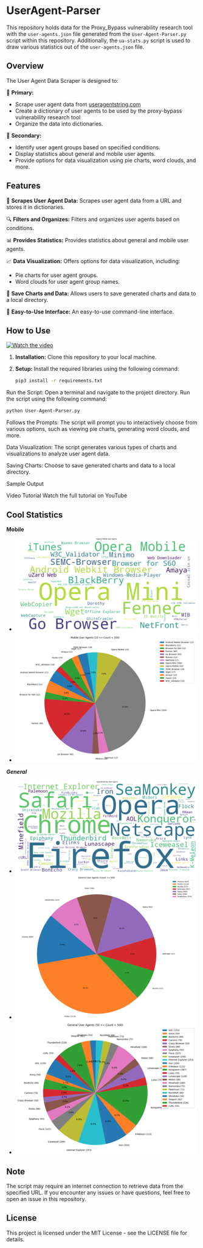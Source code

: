 # UserAgent-Parser

This repository holds data for the Proxy_Bypass vulnerability research tool with the `user-agents.json` file generated from the `User-Agent-Parser.py` script within this repository. Additionally, the `ua-stats.py` script is used to draw various statistics out of the `user-agents.json` file.

## Overview

The User Agent Data Scraper is designed to:

🎯 **Primary:**
- Scrape user agent data from [useragentstring.com](https://www.useragentstring.com/pages/All/)
- Create a dictionary of user agents to be used by the proxy-bypass vulnerability research tool
- Organize the data into dictionaries.

🚀 **Secondary:**
- Identify user agent groups based on specified conditions.
- Display statistics about general and mobile user agents.
- Provide options for data visualization using pie charts, word clouds, and more.

## Features

🌟 **Scrapes User Agent Data:**
Scrapes user agent data from a URL and stores it in dictionaries.

🔍 **Filters and Organizes:**
Filters and organizes user agents based on conditions.

📊 **Provides Statistics:**
Provides statistics about general and mobile user agents.

📈 **Data Visualization:**
Offers options for data visualization, including:
- Pie charts for user agent groups.
- Word clouds for user agent group names.

💾 **Save Charts and Data:**
Allows users to save generated charts and data to a local directory.

🎈 **Easy-to-Use Interface:**
An easy-to-use command-line interface.

## How to Use

[![Watch the video](video_thumbnail.png)](video_link)

1. **Installation:**
   Clone this repository to your local machine.

2. **Setup:**
   Install the required libraries using the following command:
   
   ```bash
   pip3 install -r requirements.txt

   ```

Run the Script: Open a terminal and navigate to the project directory. Run the script using the following command:

```bash
python User-Agent-Parser.py
```

Follows the Prompts: The script will prompt you to interactively choose from various options, such as viewing pie charts, generating word clouds, and more.

Data Visualization: The script generates various types of charts and visualizations to analyze user agent data.

Saving Charts: Choose to save generated charts and data to a local directory.

Sample Output

Video Tutorial
Watch the full tutorial on YouTube


## Cool Statistics

**Mobile**
- ![Highest Mobile User Agents](Charts/Highest%20Mobile%20User-agents.png)
- ![Mobile User Agents < 500](Charts/Mobile%20User-agents%20less%20than%20500.png)

***General***
- ![Highest General User Agents](Charts/Highest%20General%20User-agents.png)
- ![General User Agents > 500](Charts/General%20User-agents%20greater%20than%20500.png)
- ![General User Agents < 500](Charts/General%20User-agents%20less%20than%20500.png)

## Note
The script may require an internet connection to retrieve data from the specified URL.
If you encounter any issues or have questions, feel free to open an issue in this repository.

## License
This project is licensed under the MIT License - see the LICENSE file for details.